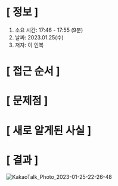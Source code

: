 # **[ 정보 ]**
1. 소요 시간: 17:46 - 17:55 (9분)
2. 날짜: 2023.01.25(수)
3. 저자: 이 인복

# **[ 접근 순서 ]**

# **[ 문제점 ]**

# **[ 새로 알게된 사실 ]**

# **[ 결과 ]**
![KakaoTalk_Photo_2023-01-25-22-26-48](https://user-images.githubusercontent.com/59809278/214575537-7c4d42a3-8526-4c3a-9dc6-65aa2b12b522.png)

         
